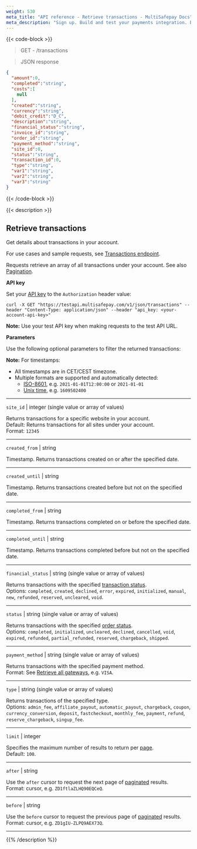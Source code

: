 ```yaml
---
weight: 530
meta_title: "API reference - Retrieve transactions - MultiSafepay Docs"
meta_description: "Sign up. Build and test your payments integration. Explore our products and services. Use our API reference, SDKs, and wrappers. Get support."
---
```


{{< code-block >}}
> GET - /transactions


> JSON response

```json
{
  "amount":0,
  "completed":"string",
  "costs":[
    null
  ],
  "created":"string",
  "currency":"string",
  "debit_credit":"D_C",
  "description":"string",
  "financial_status":"string",
  "invoice_id":"string",
  "order_id":"string",
  "payment_method":"string",
  "site_id":0,
  "status":"string",
  "transaction_id":0,
  "type":"string",
  "var1":"string",
  "var2":"string",
  "var3":"string"
}
```
{{< /code-block >}}

{{< description >}}
## Retrieve transactions

Get details about transactions in your account. 

For use cases and sample requests, see [Transactions endpoint](/business/accounting/transactions-api-endpoint/).

Requests retrieve an array of all transactions under your account. See also [Pagination](/developer/api/pagination/).

**API key**

Set your [API key](/tools/multisafepay-control/get-your-api-key/) to the `Authorization` header value:

`curl -X GET "https://testapi.multisafepay.com/v1/json/transactions" --header "Content-Type: application/json" --header "api_key: <your-account-api-key>"`


**Note:** Use your test API key when making requests to the test API URL.

**Parameters**

Use the following optional parameters to filter the returned transactions:

**Note:** For timestamps:  

- All timestamps are in CET/CEST timezone.  
- Multiple formats are supported and automatically detected:  
  - [ISO-8601](https://en.wikipedia.org/wiki/ISO_8601), e.g. `2021-01-01T12:00:00` or `2021-01-01`  
  - [Unix time](https://en.wikipedia.org/wiki/Unix_time), e.g. `1609502400`

------------------
`site_id` | integer (single value or array of values)

Returns transactions for a specific website in your account.  
Default: Returns transactions for all sites under your account.  
Format: `12345`

------------------
`created_from` | string

Timestamp. Returns transactions created on or after the specified date.     

------------------
`created_until` | string 

Timestamp. Returns transactions created before but not on the specified date.  

------------------
`completed_from` | string 

Timestamp. Returns transactions completed on or before the specified date.  

------------------
`completed_until` | string 

Timestamp. Returns transactions completed before but not on the specified date.  

------------------
`financial_status` | string (single value or array of values)

Returns transactions with the specified [transaction status](/payments/multisafepay-statuses/).  
Options: `completed`, `created`, `declined`, `error`, `expired`, `initialized`, `manual`, `new`, `refunded`, `reserved`, `uncleared`, `void`.               

------------------
`status` | string (single value or array of values)

Returns transactions with the specified [order status](/payments/multisafepay-statuses/).  
Options: `completed`, `initialized`, `uncleared`, `declined`, `cancelled`, `void`, `expired`, `refunded`, `partial_refunded`, `reserved`, `chargeback`, `shipped`.   

------------------
`payment_method` | string (single value or array of values)

Returns transactions with the specified payment method.  
Format: See [Retrieve all gateways](/api/#retrieve-all-gateways), e.g. `VISA`. 

------------------
`type` | string (single value or array of values)

Returns transactions of the specified type.  
Options: `admin_fee`, `affiliate_payout`, `automatic_payout`, `chargeback`, `coupon`, `currency_conversion`, `deposit`, `fastcheckout`, `monthly_fee`, `payment`, `refund`, `reserve_chargeback`, `singup_fee`.

------------------
`limit` | integer

Specifies the maximum number of results to return per [page](#pagination).  
Default: `100`.

------------------
`after` | string

Use the `after` cursor to request the next page of [paginated](#pagination) results.  
Format: cursor, e.g. `ZD1ftlaZLHQ90EQCeQ`.

------------------
`before` | string

Use the `before` cursor to request the previous page of [paginated](#pagination) results.  
Format: cursor, e.g. `ZD1gIU-ZLPQ9AEX73Q`.

------------------

{{% /description %}}